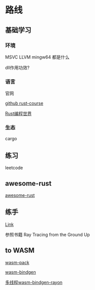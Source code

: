 # 路线

## 基础学习

### 环境

MSVC LLVM mingw64 都是什么

dll作用功效?
### 语言

官网

[github rust-course](https://github.com/sunface/rust-course)

[Rust编程世界](https://course.rs/into-rust.html)

### 生态

cargo


## 练习

leetcode

## awesome-rust

[awesome-rust](https://github.com/rust-unofficial/awesome-rust)

## 练手

[Link](https://www.zhihu.com/question/34665842)

参照书籍 Ray Tracing from the Ground Up

## to WASM

[wasm-pack](https://github.com/rustwasm/wasm-pack)

[wasm-bindgen](https://github.com/rustwasm/wasm-bindgen)

[多线程wasm-bindgen-rayon](https://github.com/GoogleChromeLabs/wasm-bindgen-rayon)